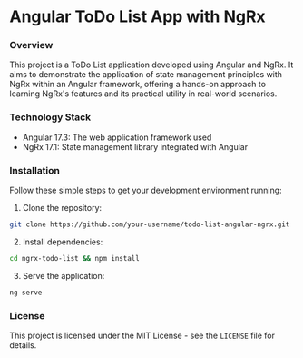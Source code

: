 # Angular ToDo List App with NgRx

### Overview
This project is a ToDo List application developed using Angular and NgRx. It aims to demonstrate the application of state management principles with NgRx within an Angular framework, offering a hands-on approach to learning NgRx's features and its practical utility in real-world scenarios.

### Technology Stack
- Angular 17.3: The web application framework used
- NgRx 17.1: State management library integrated with Angular

### Installation
Follow these simple steps to get your development environment running:
1. Clone the repository:
```sh
git clone https://github.com/your-username/todo-list-angular-ngrx.git
```
2. Install dependencies:
```sh
cd ngrx-todo-list && npm install
```
3. Serve the application:
```sh
ng serve
```

### License
This project is licensed under the MIT License - see the `LICENSE` file for details.
